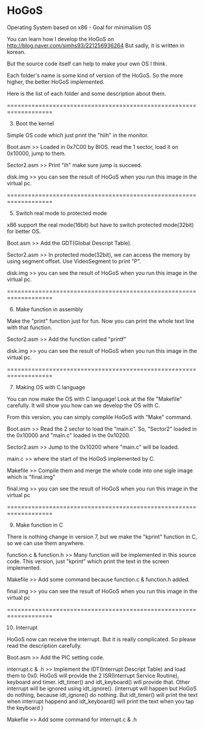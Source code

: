# HoGoS
Operating System based on x86 - Goal for minimalism OS

You can learn how I develop the HoGoS on http://blog.naver.com/simhs93/221256936264 But sadly, it is written in korean.

But the source code itself can help to make your own OS I think.

Each folder's name is some kind of version of the HoGoS. So the more higher, the better HoGoS implemented.

Here is the list of each folder and some description about them.

===================================================================

3. Boot the kernel

Simple OS code which just print the "hiih" in the monitor. 

Boot.asm >> Loaded in 0x7C00 by BIOS. read the 1 sector, load it on 0x10000, jump to them.

Sector2.asm >> Print "ih" make sure jump is succeed.


disk.img >> you can see the result of HoGoS when you run this image in the virtual pc.

===================================================================

5. Switch real mode to protected mode

x86 support the real mode(16bit) but have to switch protected mode(32bit) for better OS.

Boot.asm >> Add the GDT(Global Descript Table).

Sector2.asm >> In protected mode(32bit), we can access the memory by using segment offset. Use VideoSegment to print "P".


disk.img >> you can see the result of HoGoS when you run this image in the virtual pc.

===================================================================

6. Make function in assembly

Make the "print" function just for fun. Now you can print the whole text line with that function.

Sector2.asm >> Add the function called "printf"

disk.img >> you can see the result of HoGoS when you run this image in the virtual pc.

===================================================================

7. Making OS with C language

You can now make the OS with C language! Look at the file "Makefile" carefully. It will show you how can we develop the OS with C.

From this version, you can simply complile HoGoS with "Make" command.

Boot.asm >> Read the 2 sector to load the "main.c". So, "Sector2" loaded in the 0x10000 and "main.c" loaded in the 0x10200.

Sector2.asm >> Jump to the 0x10200 where "main.c" will be loaded.

main.c >> where the start of the HoGoS implemented by C.

Makefile >> Compile them and merge the whole code into one sigle image which is "final.img"

final.img >> you can see the result of HoGoS when you run this image in the virtual pc

===================================================================

9. Make function in C

There is nothing change in version 7, but we make the "kprint" function in C, so we can use them anywhere.

function.c & function.h >> Many function will be implemented in this source code. This version, just "kprint" which print the text in the screen implemented.

Makefile >> Add some command because function.c & function.h added.

final.img >> you can see the result of HoGoS when you run this image in the virtual pc

===================================================================

10. Interrupt 

HoGoS now can receive the interrupt. But it is really complicated. So please read the description carefully.

Boot.asm >> Add the PIC setting code.

interrupt.c & .h >> Implement the IDT(Interrupt Descript Table) and load them to 0x0. HoGoS will provide the 2 ISR(Interrupt Service Routine), keyboard and timer. idt_timer() and idt_keyboard() will provide that. Other interrupt will be ignored using idt_ignore().
(interrupt will happen but HoGoS do nothing, because idt_ignore() do nothing. But idt_timer() will print the text when interrupt happend and idt_keyboard() will print the text when you tap the keyboard )

Makefile >> Add some command for interrupt.c & .h
